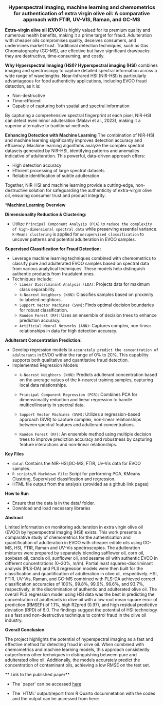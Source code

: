 ### <center><b> Hyperspectral imaging, machine learning and chemometrics for authentication of extra virgin olive oil: A comparative approach with FTIR, UV-VIS, Raman, and GC-MS</b></center>

**Extra-virgin olive oil (EVOO)** is highly valued for its premium quality and numerous health benefits, making it a prime target for fraud. Adulteration with cheaper oils compromises quality, deceives consumers, and undermines market trust. Traditional detection techniques, such as Gas Chromatography (GC-MS), are effective but have significant drawbacks: they are destructive, time-consuming, and costly.

**Why Hyperspectral Imaging (HSI)?**
**Hyperspectral imaging (HSI)** combines imaging and spectroscopy to capture detailed spectral information across a wide range of wavelengths. Near-Infrared HSI (NIR-HSI) is particularly advantageous for food authenticity applications, including EVOO fraud detection, as it is:

- Non-destructive
- Time-efficient
- Capable of capturing both spatial and spectral information

By capturing a comprehensive spectral fingerprint at each pixel, NIR-HSI can detect even minor adulteration (Malavi et al., 2023), making it a superior alternative to traditional methods.

**Enhancing Detection with Machine Learning**
The combination of NIR-HSI and machine learning significantly improves detection accuracy and efficiency. Machine learning algorithms analyze the complex spectral datasets generated by NIR-HSI, identifying patterns and anomalies indicative of adulteration. This powerful, data-driven approach offers:

- High detection accuracy
- Efficient processing of large spectral datasets
- Reliable identification of subtle adulteration

Together, NIR-HSI and machine learning provide a cutting-edge, non-destructive solution for safeguarding the authenticity of extra-virgin olive oil, ensuring consumer trust and product integrity.

***Machine Learning Overview**

**Dimensionality Reduction & Clustering:**
- Utilize `Principal Component Analysis (PCA)` to `reduce the complexity of high-dimensional spectral data` while preserving essential variance. `K-Means clustering` is applied for `unsupervised classification` to uncover patterns and potential adulteration in EVOO samples.

**Supervised Classification for Fraud Detection:**
- Leverage machine learning techniques combined with chemometrics to classify pure and adulterated EVOO samples based on spectral data from various analytical techniques. These models help distinguish authentic products from fraudulent ones.
- Techniques include:
    - `Linear Discriminant Analysis (LDA)`: Projects data for maximum class separability.
    - `k-Nearest Neighbors (kNN)`: Classifies samples based on proximity to labeled neighbors.
    - `Support Vector Machines (SVM)`: Finds optimal decision boundaries for robust classification.
    - `Random Forest (RF)`: Uses an ensemble of decision trees to enhance prediction accuracy.
    - `Artificial Neural Networks (ANN)`: Captures complex, non-linear relationships in data for high detection accuracy.

**Adulterant Concentration Prediction:**
- Develop regression models to `accurately predict the concentration of adulterants` in EVOO within the range of 0% to 20%. This capability supports both qualitative and quantitative fraud detection.
- Implemented Regression Models
    - `k-Nearest Neighbors (kNN)`: Predicts adulterant concentration based on the average values of the k-nearest training samples, capturing local data relationships.

    - `Principal Component Regression (PCR)`: Combines PCA for dimensionality reduction and linear regression to handle multicollinearity in spectral data.

    - `Support Vector Machines (SVM)`: Utilizes a regression-based approach (SVR) to capture complex, non-linear relationships between spectral features and adulterant concentrations.

    - `Random Forest (RF)`: An ensemble method using multiple decision trees to improve prediction accuracy and robustness by capturing feature interactions and non-linear relationships.

**Key Files**
- `data`/: Contains the NIR-HSI,GC-MS, FTIR, Uv-Vis data for EVOO samples.
- `R scripts/R Markdown File`: Script for performing PCA, KMeans Clustring, Supervised classification and regression.
- HTML file output from the analysis (provided as a github link pages)

**How to Run**

- Ensure that the data is in the data/ folder.
- Download and load necessary libraries

**Abstract**

Limited information on monitoring adulteration in extra virgin olive oil (EVOO) by hyperspectral imaging (HSI) exists. This work presents a comparative study of chemometrics for the authentication and quantification of adulteration in EVOO with cheaper edible oils using GC-MS, HSI, FTIR, Raman and UV-Vis spectroscopies. The adulteration mixtures were prepared by separately blending safflower oil, corn oil, soybean oil, canola oil, sunflower oil, and sesame oil with authentic EVOO in different concentrations (0–20%, m/m). Partial least squares-discriminant analysis (PLS-DA) and PLS regression models were then built for the classification and quantification of adulteration in olive oil, respectively. HSI, FTIR, UV-Vis, Raman, and GC-MS combined with PLS-DA achieved correct classification accuracies of 100%, 99.8%, 99.6%, 96.6%, and 93.7%, respectively, in the discrimination of authentic and adulterated olive oil. The overall PLS regression model using HSI data was the best in predicting the concentration of adulterants in olive oil with a low root mean square error of prediction (RMSEP) of 1.1%, high R2pred (0.97), and high residual predictive deviation (RPD) of 6.0. The findings suggest the potential of HSI technology as a fast and non-destructive technique to control fraud in the olive oil industry.

**Overall Conclusion** 

The project highlights the potential of hyperspectral imaging as a fast and effective method for detecting fraud in olive oil. When combined with chemometrics and machine learning models, this approach consistently outperforms other techniques in distinguishing between pure and adulterated olive oil. Additionally, the models accurately predict the concentration of contaminant oils, achieving a low RMSE on the test set.


** Link to the published paper**

- The `paper' can be accessed [here](https://www.mdpi.com/2304-8158/12/3/429)

- The `HTML' output/report from R Quarto documnetation with the codes and the output can be accessed from here: 

